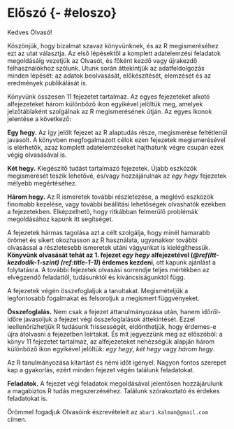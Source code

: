 # Előszó {- #eloszo}

Kedves Olvasó! 

Köszönjük, hogy bizalmat szavaz könyvünknek, és az R megismeréséhez ezt az utat választja. Az első lépésektől a komplett adatelemzési feladatok megoldásáig vezetjük az Olvasót, és főként kezdő vagy újrakezdő felhasználókhoz szólunk. Utunk során áttekintjük az adatfeldolgozás minden lépését: az adatok beolvasását, előkészítését, elemzését és az eredmények publikálását is.

Könyvünk összesen 11 fejezetet tartalmaz. Az egyes fejezeteket alkotó alfejezeteket három különböző ikon egyikével jelöltük meg, amelyek jelzőtáblaként szolgálnak az R megismerésének útján. Az egyes ikonok jelentése a következő:

<div class="rmdlevel1">
<p><strong>Egy hegy.</strong> Az így jelölt fejezet az R alaptudás
része, megismerése feltétlenül javasolt. A könyvben megfogalmazott célok
ezen fejezetek megismerésével is elérhetők, azaz komplett
adatelemzéseket hajthatunk végre csupán ezek végig olvasásával is.</p>
</div>

<div class="rmdlevel2">
<p><strong>Két hegy.</strong> Kiegészítő tudást tartalmazó fejezetek.
Újabb eszközök megismerését teszik lehetővé, és/vagy hozzájárulnak az
<em>egy hegy</em> fejezetek mélyebb megértéséhez.</p>
</div>

<div class="rmdlevel3">
<p><strong>Három hegy.</strong> Az R ismeretek további részletezése, a
meglévő eszközök finomabb kezelése, vagy további beállítási lehetőségek
olvashatók ezekben a fejezetekben. Elképzelhető, hogy ritkábban
felmerülő problémák megoldásához kapunk itt segítséget.</p>
</div>

A fejezetek hármas tagolása azt a célt szolgálja, hogy minél hamarabb örömet és sikert okozhasson az R használata, ugyanakkor további olvasással a részletesebb ismeretek utáni vágyunkat is kielégíthessük. **Könyvünk olvasását tehát az 1. fejezet *egy hegy* alfejezetével (*\@ref(Itt-kezdodik-1-szint) (ref:title-1-1)*) érdemes kezdeni**, ott kapunk ajánlást a folytatásra. A további fejezetek olvasási sorrendje teljes mértékben az elvégzendő feladattól, tudásunktól és kíváncsiságunktól függ.

A fejezetek végén összefoglaljuk a tanultakat. Megismételjük a legfontosabb fogalmakat és felsoroljuk a megismert függvényeket.

<div class="rmdsummary">
<p><strong>Összefoglalás.</strong> Nem csak a fejezet áttanulmányozása
után, hanem időről-időre javasoljuk a fejezet végi összefoglalások
áttekintését. Ezzel leellenőrizhetjük R tudásunk frissességét,
eldönthetjük, hogy érdemes-e újra átolvasni a fejezetben leírtakat. És
mit jegyezzünk meg az előszóból: a könyv 11 fejezetet tartalmaz, az
alfejezeteket nehézségük alapján három különböző ikon egyikével
jelöltük: <em>egy hegy</em>, <em>két hegy</em> vagy <em>három
hegy</em>.</p>
</div>

Az R tanulmányozása kitartást és némi időt igényel. Nagyon fontos szerepet kap a gyakorlás, ezért minden fejezet végén találunk feladatokat.

<div class="rmdexercise">
<p><strong>Feladatok.</strong> A fejezet végi feladatok megoldásával
jelentősen hozzájárulunk a magabiztos R tudás megszerzéséhez. Találunk
szórakoztató és érdekes feladatokat is.</p>
</div>

Örömmel fogadjuk Olvasóink észrevételeit az `abari.kalman@gmail.com` címen. 

